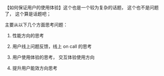 【如何保证用户的使用体验】这个也是一个较为复杂的话题， 这个也不是问题了， 这个算是话题吧；

主要从以下几个方面思考问题：

1. 性能方向的思考

2. 用户线上问题反馈，线上 on call 的思考

3. 用户使用体验的思考， 交互体验使用方向

4. 提升用户能效方向思考
